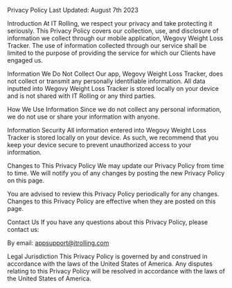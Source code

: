 Privacy Policy
Last Updated: August 7th 2023

Introduction
At IT Rolling, we respect your privacy and take protecting it seriously. This Privacy Policy covers our collection, use, and disclosure of information we collect through our mobile application, Wegovy Weight Loss Tracker. The use of information collected through our service shall be limited to the purpose of providing the service for which our Clients have engaged us.

Information We Do Not Collect
Our app, Wegovy Weight Loss Tracker, does not collect or transmit any personally identifiable information. All data inputted into Wegovy Weight Loss Tracker is stored locally on your device and is not shared with IT Rolling or any third parties.

How We Use Information
Since we do not collect any personal information, we do not use or share your information with anyone.

Information Security
All information entered into Wegovy Weight Loss Tracker is stored locally on your device. As such, we recommend that you keep your device secure to prevent unauthorized access to your information.

Changes to This Privacy Policy
We may update our Privacy Policy from time to time. We will notify you of any changes by posting the new Privacy Policy on this page.

You are advised to review this Privacy Policy periodically for any changes. Changes to this Privacy Policy are effective when they are posted on this page.

Contact Us
If you have any questions about this Privacy Policy, please contact us:

By email: appsupport@itrolling.com

Legal Jurisdiction
This Privacy Policy is governed by and construed in accordance with the laws of the United States of America. Any disputes relating to this Privacy Policy will be resolved in accordance with the laws of the United States of America.
